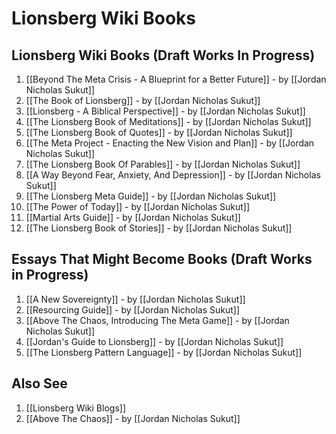 # Lionsberg Wiki Books 

## Lionsberg Wiki Books (Draft Works In Progress)

1. [[Beyond The Meta Crisis - A Blueprint for a Better Future]] - by [[Jordan Nicholas Sukut]]    
2. [[The Book of Lionsberg]]  - by [[Jordan Nicholas Sukut]]  
3. [[Lionsberg - A Biblical Perspective]] - by [[Jordan Nicholas Sukut]]  
4. [[The Lionsberg Book of Meditations]] - by [[Jordan Nicholas Sukut]]  
5. [[The Lionsberg Book of Quotes]] - by [[Jordan Nicholas Sukut]]  
6. [[The Meta Project - Enacting the New Vision and Plan]] - by [[Jordan Nicholas Sukut]]  
7. [[The Lionsberg Book Of Parables]] - by [[Jordan Nicholas Sukut]]  
8. [[A Way Beyond Fear, Anxiety, And Depression]]  - by [[Jordan Nicholas Sukut]]  
9. [[The Lionsberg Meta Guide]] - by [[Jordan Nicholas Sukut]]  
10. [[The Power of Today]]  - by [[Jordan Nicholas Sukut]]   
11. [[Martial Arts Guide]]  - by [[Jordan Nicholas Sukut]]    
12. [[The Lionsberg Book of Stories]]  - by [[Jordan Nicholas Sukut]]  

## Essays That Might Become Books (Draft Works in Progress)
1. [[A New Sovereignty]] - by [[Jordan Nicholas Sukut]]  
2. [[Resourcing Guide]] - by [[Jordan Nicholas Sukut]]  
3. [[Above The Chaos, Introducing The Meta Game]] - by [[Jordan Nicholas Sukut]]  
4. [[Jordan's Guide to Lionsberg]] - by [[Jordan Nicholas Sukut]]  
5. [[The Lionsberg Pattern Language]] - by [[Jordan Nicholas Sukut]]  


## Also See
1. [[Lionsberg Wiki Blogs]] 
2. [[Above The Chaos]] - by [[Jordan Nicholas Sukut]]  

